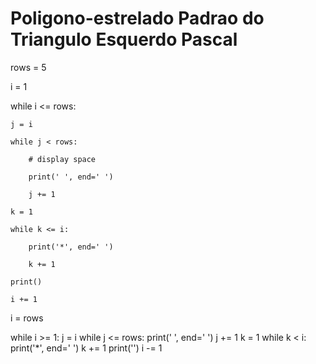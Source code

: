 # Poligono-estrelado Padrao do Triangulo Esquerdo Pascal

rows = 5

i = 1

while i <= rows:

    j = i
    
    while j < rows:
    
        # display space
        
        print(' ', end=' ')
        
        j += 1
        
    k = 1
    
    while k <= i:
    
        print('*', end=' ')
        
        k += 1
        
    print()
    
    i += 1

i = rows

while i >= 1:
    j = i
    while j <= rows:
        print(' ', end=' ')
        j += 1
    k = 1
    while k < i:
        print('*', end=' ')
        k += 1
    print('')
    i -= 1
